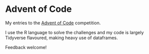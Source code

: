 # Advent of Code
My entries to the [Advent of Code](https://adventofcode.com) competition.

I use the R language to solve the challenges and my code is largely Tidyverse flavoured, making heavy use of dataframes.

Feedback welcome!
